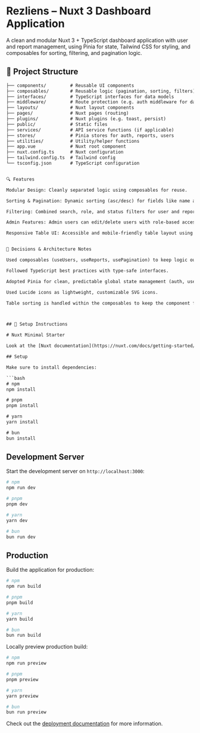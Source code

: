 # Rezliens – Nuxt 3 Dashboard Application

A clean and modular Nuxt 3 + TypeScript dashboard application with user and report management, using Pinia for state, Tailwind CSS for styling, and composables for sorting, filtering, and pagination logic.

## 📁 Project Structure

```txt
├── components/         # Reusable UI components
├── composables/        # Reusable logic (pagination, sorting, filters)
├── interfaces/         # TypeScript interfaces for data models
├── middleware/         # Route protection (e.g. auth middleware for dashboard access)
├── layouts/            # Nuxt layout components
├── pages/              # Nuxt pages (routing)
├── plugins/            # Nuxt plugins (e.g. toast, persist)
├── public/             # Static files
├── services/           # API service functions (if applicable)
├── stores/             # Pinia stores for auth, reports, users
├── utilities/          # Utility/helper functions
├── app.vue             # Nuxt root component
├── nuxt.config.ts      # Nuxt configuration
├── tailwind.config.ts  # Tailwind config
└── tsconfig.json       # TypeScript configuration


🔍 Features

Modular Design: Cleanly separated logic using composables for reuse.

Sorting & Pagination: Dynamic sorting (asc/desc) for fields like name and date, with pagination logic abstracted into composables.

Filtering: Combined search, role, and status filters for user and report data.

Admin Features: Admin users can edit/delete users with role-based access shown in UI.

Responsive Table UI: Accessible and mobile-friendly table layout using Tailwind.


🤔 Decisions & Architecture Notes

Used composables (useUsers, useReports, usePagination) to keep logic out of components and improve reusability/testability.

Followed TypeScript best practices with type-safe interfaces.

Adopted Pinia for clean, predictable global state management (auth, user lists, reports).

Used Lucide icons as lightweight, customizable SVG icons.

Table sorting is handled within the composables to keep the component focused on UI.



## 🚀 Setup Instructions

# Nuxt Minimal Starter

Look at the [Nuxt documentation](https://nuxt.com/docs/getting-started/introduction) to learn more.

## Setup

Make sure to install dependencies:

```bash
# npm
npm install

# pnpm
pnpm install

# yarn
yarn install

# bun
bun install
```

## Development Server

Start the development server on `http://localhost:3000`:

```bash
# npm
npm run dev

# pnpm
pnpm dev

# yarn
yarn dev

# bun
bun run dev
```

## Production

Build the application for production:

```bash
# npm
npm run build

# pnpm
pnpm build

# yarn
yarn build

# bun
bun run build
```

Locally preview production build:

```bash
# npm
npm run preview

# pnpm
pnpm preview

# yarn
yarn preview

# bun
bun run preview
```

Check out the [deployment documentation](https://nuxt.com/docs/getting-started/deployment) for more information.
